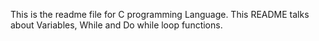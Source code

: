 This is the readme file for C programming Language.
This README talks about Variables, While and Do while loop functions.
